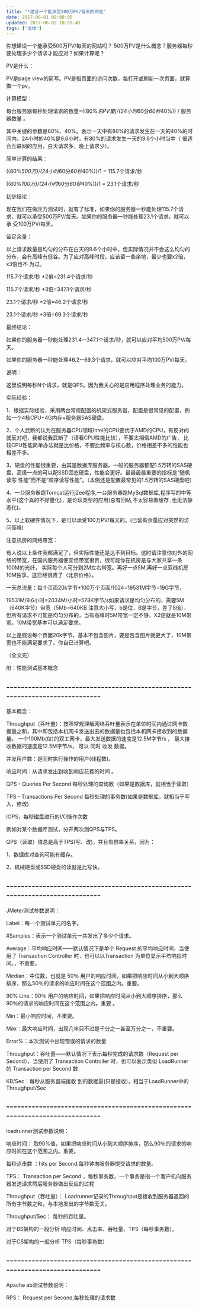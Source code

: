 ```yaml
---
title: "*建设一个能承受500万PV/每天的网站"
date: 2017-06-01 08:00:00
updated: 2017-06-02 10:59:45
tags: ["运维"]
---
```

你想建设一个能承受500万PV/每天的网站吗？ 500万PV是什么概念？服务器每秒要处理多少个请求才能应对？如果计算呢？  

  

PV是什么：

PV是page view的简写。PV是指页面的访问次数，每打开或刷新一次页面，就算做一个pv。

  

计算模型：

每台服务器每秒处理请求的数量=((80%*总PV量)/(24小时*60分*60秒*40%)) / 服务器数量 。

其中关键的参数是80%、40%。表示一天中有80%的请求发生在一天的40%的时间内。24小时的40%是9.6小时，有80%的请求发生一天的9.6个小时当中（
很适合互联网的应用，白天请求多，晚上请求少）。



简单计算的结果：

((80%*500万)/(24小时*60分*60秒*40%))/1 = 115.7个请求/秒

((80%*100万)/(24小时*60分*60秒*40%))/1 = 23.1个请求/秒

  

初步结论：

现在我们在做压力测试时，就有了标准，如果你的服务器一秒能处理115.7个请求，就可以承受500万PV/每天。如果你的服务器一秒能处理23.1个请求，就可以承
受100万PV/每天。



留足余量：

以上请求数量是均匀的分布在白天的9.6个小时中，但实际情况并不会这么均匀的分布，会有高峰有低谷。为了应对高峰时段，应该留一些余地，最少也要x2倍，x3倍也不
为过。

115.7个请求/秒 *2倍=231.4个请求/秒

115.7个请求/秒 *3倍=347.1个请求/秒

23.1个请求/秒 *2倍=46.2个请求/秒

23.1个请求/秒 *3倍=69.3个请求/秒



最终结论：

如果你的服务器一秒能处理231.4--347.1个请求/秒，就可以应对平均500万PV/每天。

如果你的服务器一秒能处理46.2--69.3个请求，就可以应对平均100万PV/每天。



说明：

这里说明每秒N个请求，就是QPS。因为我关心的是应用程序处理业务的能力。



实际经验：

1、根据实际经验，采用两台常规配置的机架式服务器，配置是很常见的配置，例如一个4核CPU+4G内存+服务器SAS硬盘。

2、个人武断的认为在服务器CPU领域Intel的CPU要优于AMD的CPU，有反对的就反对吧，我都说我武断了（请看CPU性能比较），不要太相信AMD的广告，
比较CPU性能简单办法就是比价格，不要比频率与核心数，价格相差不多的性能也相差不多。

3、硬盘的性能很重要，由其是数据库服务器。一般的服务器都配1.5万转的SAS硬盘，高级一点的可以配SSD固态硬盘，性能会更好。最最最最重要的指标是“随机读写
性能”而不是“顺序读写性能”。（本例还是配置最常见的1.5万转的SAS硬盘吧）

4、一台服务器跑Tomcat运行j2ee程序,一台服务器跑MySql数据库,程序写的中等水平(这个真的不好量化)，是论坛类型的应用(总有回帖,不太容易做缓存
,也无法静态化)。

5、以上软硬件情况下，是可以承受100万PV/每天的。(已留有余量应对突然的访问高峰)



注意机房的网络带宽：

有人说以上条件我都满足了，但实际性能还是达不到目标。这时请注意你对外的网络的带宽，在国内服务器便宜但带宽很贵，很可能你在机房是与大家共享一条100M的光纤，
实际每个人可分到2M左右带宽。再好一点5M,再好一点双线机房10M独享，这已经很贵了（北京价格）。

一天总流量：每个页面20k字节*100万个页面/1024=19531M字节=19G字节，

19531M/9.6小时=2034M/小时=578K字节/s如果请求是均匀分布的，需要5M（640K字节）带宽（5Mb=640KB
注意大小写，b是位，B是字节，差了8倍），但所有请求不可能是均匀分布的，当有高峰时5M带宽一定不够，X2倍就是10M带宽。10M带宽基本可以满足要求。

以上是假设每个页面20k字节，基本不包含图片，要是包含图片就更大了，10M带宽也不能满足要求了。你自已计算吧。

（全文完）







附：性能测试基本概念

\-----------------------------------------------------------------------------
----------

基本概念：

Throughput（吞吐量）：按照常规理解网络吞吐量表示在单位时间内通过网卡数据量之和，其中即包括本机网卡发送出去的数据量也包括本机网卡接收到的数据量。
一个100Mb(位)的双工网卡，最大发送数据的速度是12.5M字节/s ， 最大接收数据的速度是12.5M字节/s， 可以 同时 收发 数据。

并发用户数：是同时执行操作的用户(线程数)。

响应时间：从请求发出到收到响应花费的时间 。

  

QPS - Queries Per Second  每秒处理的查询数（如果是数据库，就相当于读取）

TPS - Transactions Per Second  每秒处理的事务数(如果是数据库，就相当于写入、修改)

IOPS，每秒磁盘进行的I/O操作次数

  

例如对某个数据库测试，分开两次测QPS与TPS。

QPS（读取）值总是高于TPS(写、改)，并且有倍率关系，因为：

1、数据库对查询可能有缓存。

2、机械硬盘或SSD硬盘的读就是比写快。

\-----------------------------------------------------------------------------
----------

JMeter测试参数说明：

  

Label：每一个测试单元的名字。

  

#Samples：表示一个测试单元一共发出了多少个请求。

  

Average：平均响应时间——默认情况下是单个 Request 的平均响应时间，当使用了 Transaction Controller
时，也可以以Transaction 为单位显示平均响应时间。，不重要。

  

Median：中位数，也就是 50％ 用户的响应时间，如果把响应时间从小到大顺序排序，那么50％的请求的响应时间在这个范围之内。重要。

  

90% Line：90％ 用户的响应时间，如果把响应时间从小到大顺序排序，那么90％的请求的响应时间在这个范围之内。重要 。

  

Min：最小响应时间，不重要。

  

Max：最大响应时间，出现几率只不过是千分之一甚至万分之一，不重要。

  

Error%：本次测试中出现错误的请求的数量

  

Throughput：吞吐量——默认情况下表示每秒完成的请求数（Request per Second），当使用了 Transaction
Controller 时，也可以表示类似 LoadRunner 的 Transaction per Second 数

  

KB/Sec：每秒从服务器端接收 到的数据量(只是接收)，相当于LoadRunner中的Throughput/Sec

\-----------------------------------------------------------------------------
----------

loadrunner测试参数说明：

  

响应时间： 取90%值，如果把响应时间从小到大顺序排序，那么90％的请求的响应时间在这个范围之内。重要。

  

每秒点击数 ：hits per Second,每秒钟向服务器提交请求的数量。

  

TPS： Transaction per Second ，每秒事务数，一个事务是指一个客户机向服务器发送请求然后服务器做出反应的过程

  

Throughput（吞吐量）： Loadrunner记录的Throughput是接收到服务器返回的所有字节数之和，与本地发出的字节数无关。

  

Throughput/Sec： 每秒的吞吐量。

  

对于BS架构的一般分析 响应时间、点击率、吞吐量、TPS（每秒事务数）。

对于CS架构的一般分析 TPS（每秒事务数）

  

\-----------------------------------------------------------------------------
----------

Apache ab测试参数说明：

  

RPS： Request per Second,每秒处理的请求数

  

  

